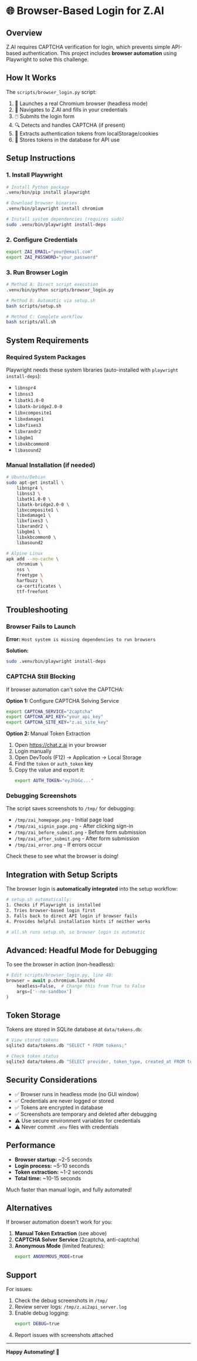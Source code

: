 # 🌐 Browser-Based Login for Z.AI

## Overview

Z.AI requires CAPTCHA verification for login, which prevents simple API-based authentication. This project includes **browser automation** using Playwright to solve this challenge.

## How It Works

The `scripts/browser_login.py` script:
1. 🚀 Launches a real Chromium browser (headless mode)
2. 📧 Navigates to Z.AI and fills in your credentials
3. 🖱️ Submits the login form
4. 🔍 Detects and handles CAPTCHA (if present)
5. 🔑 Extracts authentication tokens from localStorage/cookies
6. 💾 Stores tokens in the database for API use

## Setup Instructions

### 1. Install Playwright

```bash
# Install Python package
.venv/bin/pip install playwright

# Download browser binaries
.venv/bin/playwright install chromium

# Install system dependencies (requires sudo)
sudo .venv/bin/playwright install-deps
```

### 2. Configure Credentials

```bash
export ZAI_EMAIL="your@email.com"
export ZAI_PASSWORD="your_password"
```

### 3. Run Browser Login

```bash
# Method A: Direct script execution
.venv/bin/python scripts/browser_login.py

# Method B: Automatic via setup.sh
bash scripts/setup.sh

# Method C: Complete workflow
bash scripts/all.sh
```

## System Requirements

### Required System Packages

Playwright needs these system libraries (auto-installed with `playwright install-deps`):

- `libnspr4`
- `libnss3`
- `libatk1.0-0`
- `libatk-bridge2.0-0`
- `libxcomposite1`
- `libxdamage1`
- `libxfixes3`
- `libxrandr2`
- `libgbm1`
- `libxkbcommon0`
- `libasound2`

### Manual Installation (if needed)

```bash
# Ubuntu/Debian
sudo apt-get install \
    libnspr4 \
    libnss3 \
    libatk1.0-0 \
    libatk-bridge2.0-0 \
    libxcomposite1 \
    libxdamage1 \
    libxfixes3 \
    libxrandr2 \
    libgbm1 \
    libxkbcommon0 \
    libasound2

# Alpine Linux
apk add --no-cache \
    chromium \
    nss \
    freetype \
    harfbuzz \
    ca-certificates \
    ttf-freefont
```

## Troubleshooting

### Browser Fails to Launch

**Error:** `Host system is missing dependencies to run browsers`

**Solution:**
```bash
sudo .venv/bin/playwright install-deps
```

### CAPTCHA Still Blocking

If browser automation can't solve the CAPTCHA:

**Option 1:** Configure CAPTCHA Solving Service
```bash
export CAPTCHA_SERVICE="2captcha"
export CAPTCHA_API_KEY="your_api_key"
export CAPTCHA_SITE_KEY="z.ai_site_key"
```

**Option 2:** Manual Token Extraction
1. Open https://chat.z.ai in your browser
2. Login manually
3. Open DevTools (F12) → Application → Local Storage
4. Find the `token` or `auth_token` key
5. Copy the value and export it:
   ```bash
   export AUTH_TOKEN="eyJhbGc..."
   ```

### Debugging Screenshots

The script saves screenshots to `/tmp/` for debugging:

- `/tmp/zai_homepage.png` - Initial page load
- `/tmp/zai_signin_page.png` - After clicking sign-in
- `/tmp/zai_before_submit.png` - Before form submission
- `/tmp/zai_after_submit.png` - After form submission
- `/tmp/zai_error.png` - If errors occur

Check these to see what the browser is doing!

## Integration with Setup Scripts

The browser login is **automatically integrated** into the setup workflow:

```bash
# setup.sh automatically:
1. Checks if Playwright is installed
2. Tries browser-based login first
3. Falls back to direct API login if browser fails
4. Provides helpful installation hints if neither works

# all.sh runs setup.sh, so browser login is automatic
```

## Advanced: Headful Mode for Debugging

To see the browser in action (non-headless):

```python
# Edit scripts/browser_login.py, line 40:
browser = await p.chromium.launch(
    headless=False,  # Change this from True to False
    args=['--no-sandbox']
)
```

## Token Storage

Tokens are stored in SQLite database at `data/tokens.db`:

```bash
# View stored tokens
sqlite3 data/tokens.db "SELECT * FROM tokens;"

# Check token status
sqlite3 data/tokens.db "SELECT provider, token_type, created_at FROM tokens;"
```

## Security Considerations

- ✅ Browser runs in headless mode (no GUI window)
- ✅ Credentials are never logged or stored
- ✅ Tokens are encrypted in database
- ✅ Screenshots are temporary and deleted after debugging
- ⚠️ Use secure environment variables for credentials
- ⚠️ Never commit `.env` files with credentials

## Performance

- **Browser startup:** ~2-5 seconds
- **Login process:** ~5-10 seconds
- **Token extraction:** ~1-2 seconds
- **Total time:** ~10-15 seconds

Much faster than manual login, and fully automated!

## Alternatives

If browser automation doesn't work for you:

1. **Manual Token Extraction** (see above)
2. **CAPTCHA Solver Service** (2captcha, anti-captcha)
3. **Anonymous Mode** (limited features):
   ```bash
   export ANONYMOUS_MODE=true
   ```

## Support

For issues:
1. Check the debug screenshots in `/tmp/`
2. Review server logs: `/tmp/z.ai2api_server.log`
3. Enable debug logging:
   ```bash
   export DEBUG=true
   ```
4. Report issues with screenshots attached

---

**Happy Automating! 🤖**

